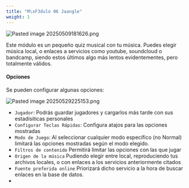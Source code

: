 ```yaml
---
title: "M\xF3dulo 06 Jaangle"
weight: 1
---
```


![Pasted image 20250509181626.png](Pasted-image-20250509181626.png)

Este módulo es un pequeño quiz musical con tu música.
Puedes elegir música local, o enlaces a servicios como youtube, soundcloud o bandcamp, siendo estos últimos algo más lentos evidentementes, pero totalmente válidos.

#### Opciones
Se pueden configurar algunas opciones:

![Pasted image 20250529225153.png](Pasted-image-20250529225153.png)

- `Jugador`: Podrás guardar jugadores y cargarlos más tarde con sus estadísiticas personales
- `Configurar Teclas Rápidas`: Configura atajos para las opciones mostradas
- `Modo de Juego`: Al seleccionar cualquier modo específico (no Normal) limitará las opciones mostradas según el modo elegido.
- `Filtros de contenido` Permitirá limitar las opciones con las que jugar
- `Origen de la música` Pudiendo elegir entre local, reproduciendo tus archivos locales, o con enlaces a los servicios anteriormente citados
- `Fuente preferida online` Priorizará dicho servicio a la hora de buscar enlaces en la base de datos.
-